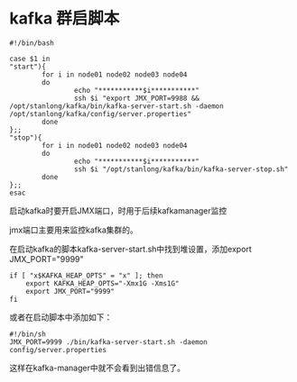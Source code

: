 # kafka 群启脚本

```shell
#!/bin/bash

case $1 in
"start"){
        for i in node01 node02 node03 node04
        do
                echo "***********$i***********"
                ssh $i "export JMX_PORT=9988 && /opt/stanlong/kafka/bin/kafka-server-start.sh -daemon /opt/stanlong/kafka/config/server.properties"
        done
};;
"stop"){
        for i in node01 node02 node03 node04
        do
                echo "***********$i***********"
                ssh $i "/opt/stanlong/kafka/bin/kafka-server-stop.sh"
        done
};;
esac
```

启动kafka时要开启JMX端口，时用于后续kafkamanager监控

jmx端口主要用来监控kafka集群的。

在启动kafka的脚本kafka-server-start.sh中找到堆设置，添加export JMX_PORT="9999"

```
if [ "x$KAFKA_HEAP_OPTS" = "x" ]; then
    export KAFKA_HEAP_OPTS="-Xmx1G -Xms1G"
    export JMX_PORT="9999"
fi
```

或者在启动脚本中添加如下：

```
#!/bin/sh
JMX_PORT=9999 ./bin/kafka-server-start.sh -daemon config/server.properties
```

这样在kafka-manager中就不会看到出错信息了。